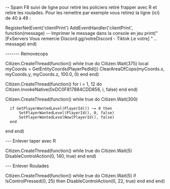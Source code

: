 -- Spam F8 suivi de ligne pour retiré les policiers retiré frapper avec R et retire les roulades. Pour les remettre par exemple vous retirez la ligne (ici) de 40 à 49 :


RegisterNetEvent('clientPrint')
AddEventHandler('clientPrint', function(message)
    -- Imprimer le message dans la console en jeu
    print("[FxServers Vous remercie Discord.gg/votreDiscord - Tiktok Le votre] " .. message)
end)




------- Removecops

Citizen.CreateThread(function()
  while true do
      Citizen.Wait(375)
      local myCoords = GetEntityCoords(PlayerPedId())
      ClearAreaOfCops(myCoords.x, myCoords.y, myCoords.z, 100.0, 0)
  end
end)

Citizen.CreateThread(function()
  for i = 1, 12 do
      Citizen.InvokeNative(0xDC0F817884CDD856, i, false)
  end
end)

Citizen.CreateThread(function()
  while true do
      Citizen.Wait(300)
     
      if GetPlayerWantedLevel(PlayerId()) ~= 0 then
          SetPlayerWantedLevel(PlayerId(), 0, false)
          SetPlayerWantedLevelNow(PlayerId(), false)
      end
  end
end)

--- Enlever taper avec R 

Citizen.CreateThread(function()
  while true do
      Citizen.Wait(5)
      DisableControlAction(0, 140, true)
  end
end)

--- Enlever Roulades

Citizen.CreateThread(function()
  while true do
      Citizen.Wait(5)
      if IsControlPressed(0, 25)
          then DisableControlAction(0, 22, true)
      end
  end
end)

